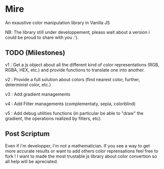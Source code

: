 Mire
====

An exaustive color manipulation library in Vanilla JS

NB: The library still under developpement, pleass wait about a version i could be proud to share with you :').

TODO (Milestones)
-----------------

v1 : Get a js object about all the different kind of color representations (RGB, RGBA, HEX, etc.) and provide functions to translate one into another.

v2 : Provide a full solution about colors (find nearest color, further, determinist color, etc.)

v3 : Add gradient managements

v4 : Add Filter managements (complementaty, sepia, colorblind)

v5 : Add debug utilities functions (in particular be able to "draw" the gradient, the operations realized by filters, etc).


Post Scriptum
-------------

Even if i'm developper, I'm not a mathematician. If you see a way to get more accurate results or want to add others color reprensations feel free to fork ! I want to made the most trustable js library about color convertion so all help will be apreciated.
